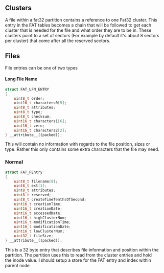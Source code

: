 ## Clusters
A file within a fat32 partition contains a reference to one Fat32 cluster. This entry in the FAT tables becomes a chain that will be followed to get each cluster that is needed for the file and what order they are to be in. These clusters point to a set of sectors (For example by default it's about 8 sectors per cluster) that come after all the reserved sectors.

## Files
File entries can be one of two types
#### Long File Name
```CPP
struct FAT_LFN_ENTRY
{
	uint8_t order;
	uint16_t characters0[5];
	uint8_t attributes;
	uint8_t type;
	uint8_t checksum;
	uint16_t characters1[6];
	uint16_t zero;
	uint16_t characters2[2];
} __attribute__((packed));
```
This will contain no information with regards to the file position, sizes or type. Rather this only contains some extra characters that the file may need.

### Normal
```CPP
struct FAT_FEntry
{
	uint8_t filename[8];
	uint8_t ext[3];
	uint8_t attributes;
	uint8_t reserved;
	uint8_t createTimeTenthsOfSecond;
	uint16_t creationTime;
	uint16_t creationDate;
	uint16_t accessedDate;
	uint16_t highClusterNum;
	uint16_t modificationTime;
	uint16_t modificationDate;
	uint16_t lowClusterNum;
	uint32_t fileSize;
} __attribute__((packed));
```
This is a 32 byte entry that describes file information and position within the partition. The partition uses this to read from the cluster entries and hold the inode value. I should setup a store for the FAT entry and index within parent node